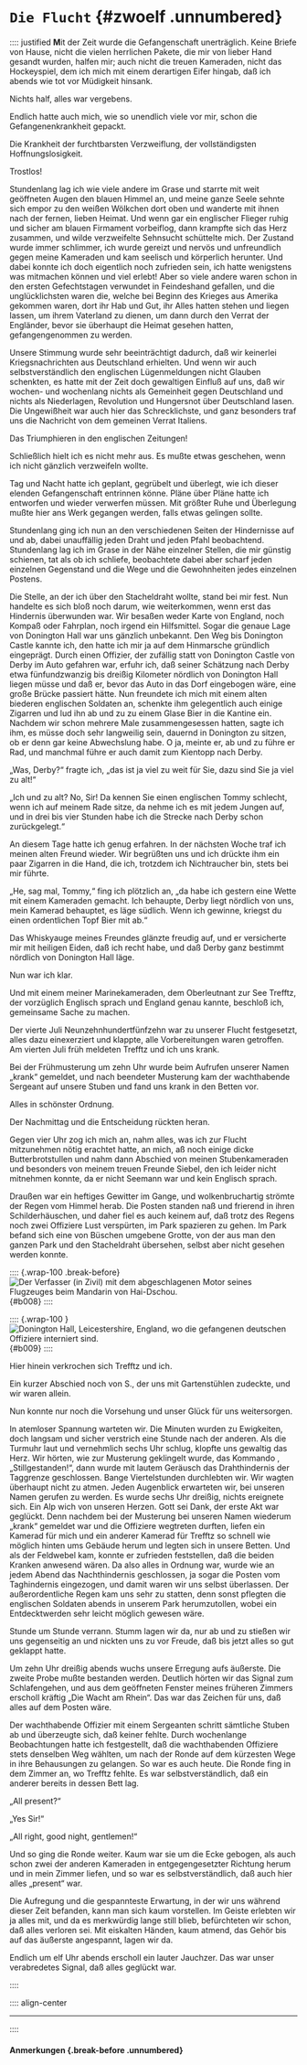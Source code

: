 # `Die Flucht` {#zwoelf .unnumbered}

:::: justified
**M**it der Zeit wurde die Gefangenschaft
unerträglich. Keine Briefe von Hause, nicht die
vielen herrlichen Pakete, die mir von lieber Hand
gesandt wurden, halfen mir; auch nicht die treuen
Kameraden, nicht das Hockeyspiel, dem ich mich
mit einem derartigen Eifer hingab, daß ich abends
wie tot vor Müdigkeit hinsank.

Nichts half, alles war vergebens.

Endlich hatte auch mich, wie so unendlich viele
vor mir, schon die Gefangenenkrankheit gepackt.

Die Krankheit der furchtbarsten Verzweiflung,
der vollständigsten Hoffnungslosigkeit.

Trostlos!

Stundenlang lag ich wie viele andere im Grase
und starrte mit weit geöffneten Augen den blauen
Himmel an, und meine ganze Seele sehnte sich
empor zu den weißen Wölkchen dort oben und
wanderte mit ihnen nach der fernen, lieben
Heimat. Und wenn gar ein englischer Flieger
ruhig und sicher am blauen Firmament
vorbeiflog, dann krampfte sich das Herz zusammen, und
wilde verzweifelte Sehnsucht schüttelte mich. Der
Zustand wurde immer schlimmer, ich wurde gereizt
und nervös und unfreundlich gegen meine
Kameraden und kam seelisch und körperlich herunter.
Und dabei konnte ich doch eigentlich noch zufrieden
sein, ich hatte wenigstens was mitmachen können
und viel erlebt! Aber so viele andere waren schon
in den ersten Gefechtstagen verwundet in
Feindeshand gefallen, und die unglücklichsten waren die,
welche bei Beginn des Krieges aus Amerika
gekommen waren, dort ihr Hab und Gut, ihr Alles
hatten stehen und liegen lassen, um ihrem
Vaterland zu dienen, um dann durch den Verrat der
Engländer, bevor sie überhaupt die Heimat
gesehen hatten, gefangengenommen zu werden.

Unsere Stimmung wurde sehr beeinträchtigt
dadurch, daß wir keinerlei Kriegsnachrichten aus
Deutschland erhielten. Und wenn wir auch
selbstverständlich den englischen Lügenmeldungen nicht
Glauben schenkten, es hatte mit der Zeit doch
gewaltigen Einfluß auf uns, daß wir wochen- und
wochenlang nichts als Gemeinheit gegen
Deutschland und nichts als Niederlagen, Revolution und
Hungersnot über Deutschland lasen. Die
Ungewißheit war auch hier das Schrecklichste, und
ganz besonders traf uns die Nachricht von dem
gemeinen Verrat Italiens.

Das Triumphieren in den englischen Zeitungen!

Schließlich hielt ich es nicht mehr aus. Es
mußte etwas geschehen, wenn ich nicht gänzlich
verzweifeln wollte.

Tag und Nacht hatte ich geplant, gegrübelt und
überlegt, wie ich dieser elenden Gefangenschaft
entrinnen könne. Pläne über Pläne hatte ich
entworfen und wieder verwerfen müssen. Mit
größter Ruhe und Überlegung mußte hier ans
Werk gegangen werden, falls etwas gelingen
sollte.

Stundenlang ging ich nun an den verschiedenen
Seiten der Hindernisse auf und ab, dabei
unauffällig jeden Draht und jeden Pfahl beobachtend.
Stundenlang lag ich im Grase in der Nähe einzelner Stellen,
die mir günstig schienen, tat als
ob ich schliefe, beobachtete dabei aber scharf jeden
einzelnen Gegenstand und die Wege und die
Gewohnheiten jedes einzelnen Postens.

Die Stelle, an der ich über den Stacheldraht
wollte, stand bei mir fest. Nun handelte es sich
bloß noch darum, wie weiterkommen, wenn erst
das Hindernis überwunden war. Wir besaßen
weder Karte von England, noch Kompaß oder
Fahrplan, noch irgend ein Hilfsmittel. Sogar
die genaue Lage von Donington Hall war uns
gänzlich unbekannt. Den Weg bis Donington
Castle kannte ich, den hatte ich mir ja auf dem
Hinmarsche gründlich eingeprägt. Durch einen
Offizier, der zufällig statt von Donington Castle
von Derby im Auto gefahren war, erfuhr ich,
daß seiner Schätzung nach Derby etwa
fünfundzwanzig bis dreißig Kilometer nördlich von
Donington Hall liegen müsse und daß er, bevor
das Auto in das Dorf eingebogen wäre, eine
große Brücke passiert hätte. Nun freundete ich
mich mit einem alten biederen englischen Soldaten an,
schenkte ihm gelegentlich auch einige
Zigarren und lud ihn ab und zu zu einem Glase
Bier in die Kantine ein. Nachdem wir schon
mehrere Male zusammengesessen hatten, sagte ich
ihm, es müsse doch sehr langweilig sein, dauernd
in Donington zu sitzen, ob er denn gar keine
Abwechslung habe. O ja, meinte er, ab und zu
führe er Rad, und manchmal führe er auch damit
zum Kientopp nach Derby.

„Was, Derby?“ fragte ich, „das ist ja viel zu
weit für Sie, dazu sind Sie ja viel zu alt!“

„Ich und zu alt? No, Sir! Da kennen Sie einen
englischen Tommy schlecht, wenn ich auf meinem
Rade sitze, da nehme ich es mit jedem Jungen
auf, und in drei bis vier Stunden habe ich die
Strecke nach Derby schon zurückgelegt.“

An diesem Tage hatte ich genug erfahren. In
der nächsten Woche traf ich meinen alten Freund
wieder. Wir begrüßten uns und ich drückte ihm
ein paar Zigarren in die Hand, die ich, trotzdem
ich Nichtraucher bin, stets bei mir führte.

„He, sag mal, Tommy,“ fing ich plötzlich an,
„da habe ich gestern eine Wette mit einem
Kameraden gemacht. Ich behaupte, Derby liegt
nördlich von uns, mein Kamerad behauptet, es läge
südlich. Wenn ich gewinne, kriegst du einen
ordentlichen Topf Bier mit ab.“

Das Whiskyauge meines Freundes glänzte
freudig auf, und er versicherte mir mit heiligen
Eiden, daß ich recht habe, und daß Derby ganz
bestimmt nördlich von Donington Hall läge.

Nun war ich klar.

Und mit einem meiner Marinekameraden, dem
Oberleutnant zur See Trefftz, der vorzüglich
Englisch sprach und England genau kannte, beschloß
ich, gemeinsame Sache zu machen.

Der vierte Juli Neunzehnhundertfünfzehn war
zu unserer Flucht festgesetzt, alles dazu einexerziert
und klappte, alle Vorbereitungen waren getroffen.
Am vierten Juli früh meldeten Trefftz und ich
uns krank.

Bei der Frühmusterung um zehn Uhr wurde
beim Aufrufen unserer Namen „krank“ gemeldet,
und nach beendeter Musterung kam der
wachthabende Sergeant auf unsere Stuben und fand
uns krank in den Betten vor.

Alles in schönster Ordnung.

Der Nachmittag und die Entscheidung rückten
heran.

Gegen vier Uhr zog ich mich an, nahm alles,
was ich zur Flucht mitzunehmen nötig erachtet
hatte, an mich, aß noch einige dicke Butterbrotstullen
und nahm dann Abschied von meinen
Stubenkameraden und besonders von meinem
treuen Freunde Siebel, den ich leider nicht
mitnehmen konnte, da er nicht Seemann war und
kein Englisch sprach.

Draußen war ein heftiges Gewitter im Gange,
und wolkenbruchartig strömte der Regen vom
Himmel herab. Die Posten standen naß und
frierend in ihren Schilderhäuschen, und daher
fiel es auch keinem auf, daß trotz des Regens
noch zwei Offiziere Lust verspürten, im Park
spazieren zu gehen. Im Park befand sich eine
von Büschen umgebene Grotte, von der aus man
den ganzen Park und den Stacheldraht übersehen,
selbst aber nicht gesehen werden konnte.

:::: {.wrap-100 .break-before}
![Der Verfasser (in Zivil) mit dem abgeschlagenen Motor seines Flugzeuges beim Mandarin von Hai-Dschou.](Flieger_von_Tsingtau_199.jpg "Der Verfasser (in Zivil) mit dem abgeschlagenen Motor seines Flugzeuges beim Mandarin von Hai-Dschou."){#b008}
::::

:::: {.wrap-100 }
![Donington Hall, Leicestershire, England, wo die gefangenen deutschen Offiziere interniert sind.](Flieger_von_Tsingtau_200.jpg "Donington Hall, Leicestershire, England, wo die gefangenen deutschen Offiziere interniert sind."){#b009}
::::


Hier hinein verkrochen sich Trefftz und ich.

Ein kurzer Abschied noch von S., der uns mit
Gartenstühlen zudeckte, und wir waren allein.

Nun konnte nur noch die Vorsehung und unser
Glück für uns weitersorgen.

In atemloser Spannung warteten wir. Die
Minuten wurden zu Ewigkeiten, doch langsam
und sicher verstrich eine Stunde nach der anderen.
Als die Turmuhr laut und vernehmlich sechs Uhr
schlug, klopfte uns gewaltig das Herz. Wir hörten,
wie zur Musterung geklingelt wurde, das
Kommando ,„Stillgestanden!“, dann wurde mit lautem
Geräusch das Drahthindernis der Taggrenze geschlossen.
Bange Viertelstunden durchlebten wir.
Wir wagten überhaupt nicht zu atmen. Jeden
Augenblick erwarteten wir, bei unseren Namen
gerufen zu werden. Es wurde sechs Uhr dreißig,
nichts ereignete sich. Ein Alp wich von unseren
Herzen. Gott sei Dank, der erste Akt war geglückt.
Denn nachdem bei der Musterung bei unseren
Namen wiederum „krank“ gemeldet war und die
Offiziere wegtreten durften, liefen ein Kamerad für
mich und ein anderer Kamerad für Trefftz so
schnell wie möglich hinten ums Gebäude herum
und legten sich in unsere Betten. Und als der
Feldwebel kam, konnte er zufrieden feststellen, daß
die beiden Kranken anwesend wären. Da also
alles in Ordnung war, wurde wie an jedem
Abend das Nachthindernis geschlossen, ja sogar
die Posten vom Taghindernis eingezogen, und
damit waren wir uns selbst überlassen. Der
außerordentliche Regen kam uns sehr zu statten,
denn sonst pflegten die englischen Soldaten abends
in unserem Park herumzutollen, wobei ein
Entdecktwerden sehr leicht möglich gewesen wäre.

Stunde um Stunde verrann. Stumm lagen
wir da, nur ab und zu stießen wir uns gegenseitig
an und nickten uns zu vor Freude, daß bis jetzt
alles so gut geklappt hatte.

Um zehn Uhr dreißig abends wuchs unsere
Erregung aufs äußerste. Die zweite Probe mußte
bestanden werden. Deutlich hörten wir das Signal
zum Schlafengehen, und aus dem geöffneten
Fenster meines früheren Zimmers erscholl kräftig
„Die Wacht am Rhein“. Das war das Zeichen
für uns, daß alles auf dem Posten wäre.

Der wachthabende Offizier mit einem Sergeanten schritt
sämtliche Stuben ab und überzeugte sich, daß keiner fehlte.
Durch wochenlange Beobachtungen hatte ich festgestellt, daß die
wachthabenden Offiziere stets denselben Weg wählten,
um nach der Ronde auf dem kürzesten Wege in
ihre Behausungen zu gelangen. So war es auch
heute. Die Ronde fing in dem Zimmer an, wo
Trefftz fehlte. Es war selbstverständlich, daß ein
anderer bereits in dessen Bett lag.

„All present?“

„Yes Sir!“

„All right, good night, gentlemen!“

Und so ging die Ronde weiter. Kaum war sie
um die Ecke gebogen, als auch schon zwei der
anderen Kameraden in entgegengesetzter Richtung
herum und in mein Zimmer liefen, und so war
es selbstverständlich, daß auch hier alles „present“
war.

Die Aufregung und die gespannteste Erwartung,
in der wir uns während dieser Zeit befanden,
kann man sich kaum vorstellen. Im
Geiste erlebten wir ja alles mit, und da es merkwürdig
lange still blieb, befürchteten wir schon,
daß alles verloren sei. Mit eiskalten Händen,
kaum atmend, das Gehör bis auf das äußerste
angespannt, lagen wir da.

Endlich um elf Uhr abends erscholl ein lauter
Jauchzer. Das war unser verabredetes Signal,
daß alles geglückt war.

::::


:::: align-center
****
::::

#### **Anmerkungen** {.break-before .unnumbered}
